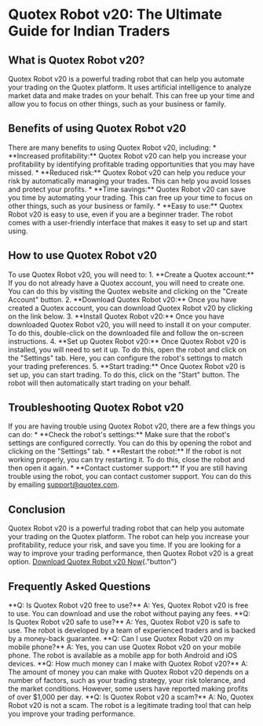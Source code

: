 # Quotex Robot v20: The Ultimate Guide for Indian Traders

## What is Quotex Robot v20?

Quotex Robot v20 is a powerful trading robot that can help you automate
your trading on the Quotex platform. It uses artificial intelligence to
analyze market data and make trades on your behalf. This can free up
your time and allow you to focus on other things, such as your business
or family.

## Benefits of using Quotex Robot v20

There are many benefits to using Quotex Robot v20, including: \*
\*\*Increased profitability:\*\* Quotex Robot v20 can help you increase
your profitability by identifying profitable trading opportunities that
you may have missed. \* \*\*Reduced risk:\*\* Quotex Robot v20 can help
you reduce your risk by automatically managing your trades. This can
help you avoid losses and protect your profits. \* \*\*Time savings:\*\*
Quotex Robot v20 can save you time by automating your trading. This can
free up your time to focus on other things, such as your business or
family. \* \*\*Easy to use:\*\* Quotex Robot v20 is easy to use, even if
you are a beginner trader. The robot comes with a user-friendly
interface that makes it easy to set up and start using.

## How to use Quotex Robot v20

To use Quotex Robot v20, you will need to: 1. \*\*Create a Quotex
account:\*\* If you do not already have a Quotex account, you will need
to create one. You can do this by visiting the Quotex website and
clicking on the "Create Account" button. 2. \*\*Download Quotex
Robot v20:\*\* Once you have created a Quotex account, you can download
Quotex Robot v20 by clicking on the link below. 3. \*\*Install Quotex
Robot v20:\*\* Once you have downloaded Quotex Robot v20, you will need
to install it on your computer. To do this, double-click on the
downloaded file and follow the on-screen instructions. 4. \*\*Set up
Quotex Robot v20:\*\* Once Quotex Robot v20 is installed, you will need
to set it up. To do this, open the robot and click on the
"Settings" tab. Here, you can configure the robot\'s settings to
match your trading preferences. 5. \*\*Start trading:\*\* Once Quotex
Robot v20 is set up, you can start trading. To do this, click on the
"Start" button. The robot will then automatically start trading on
your behalf.

## Troubleshooting Quotex Robot v20

If you are having trouble using Quotex Robot v20, there are a few things
you can do: \* \*\*Check the robot\'s settings:\*\* Make sure that the
robot\'s settings are configured correctly. You can do this by opening
the robot and clicking on the "Settings" tab. \* \*\*Restart the
robot:\*\* If the robot is not working properly, you can try restarting
it. To do this, close the robot and then open it again. \* \*\*Contact
customer support:\*\* If you are still having trouble using the robot,
you can contact customer support. You can do this by emailing
support@quotex.com.

## Conclusion

Quotex Robot v20 is a powerful trading robot that can help you automate
your trading on the Quotex platform. The robot can help you increase
your profitability, reduce your risk, and save you time. If you are
looking for a way to improve your trading performance, then Quotex Robot
v20 is a great option. [Download Quotex Robot v20
Now](\%22https://traff.sbs/brokerqxlid\%22){."button"}

## Frequently Asked Questions

\*\*Q: Is Quotex Robot v20 free to use?\*\* A: Yes, Quotex Robot v20 is
free to use. You can download and use the robot without paying any fees.
\*\*Q: Is Quotex Robot v20 safe to use?\*\* A: Yes, Quotex Robot v20 is
safe to use. The robot is developed by a team of experienced traders and
is backed by a money-back guarantee. \*\*Q: Can I use Quotex Robot v20
on my mobile phone?\*\* A: Yes, you can use Quotex Robot v20 on your
mobile phone. The robot is available as a mobile app for both Android
and iOS devices. \*\*Q: How much money can I make with Quotex Robot
v20?\*\* A: The amount of money you can make with Quotex Robot v20
depends on a number of factors, such as your trading strategy, your risk
tolerance, and the market conditions. However, some users have reported
making profits of over \$1,000 per day. \*\*Q: Is Quotex Robot v20 a
scam?\*\* A: No, Quotex Robot v20 is not a scam. The robot is a
legitimate trading tool that can help you improve your trading
performance.

